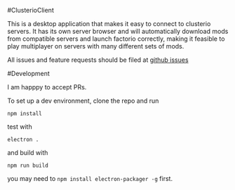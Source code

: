 #ClusterioClient

This is a desktop application that makes it easy to connect to clusterio 
servers. It has its own server browser and will automatically download mods from 
compatible servers and launch factorio correctly, making it feasible to play 
multiplayer on servers with many different sets of mods.

All issues and feature requests should be filed at [github issues](https://github.com/Danielv123/factorioClusterioClient/issues)

#Development

I am happpy to accept PRs.

To set up a dev environment, clone the repo and run

    npm install

test with

    electron .

and build with

    npm run build

you may need to `npm install electron-packager -g`  first.

